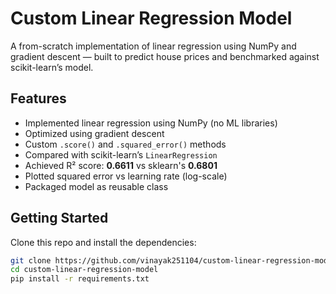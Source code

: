# Custom Linear Regression Model

A from-scratch implementation of linear regression using NumPy and gradient descent — built to predict house prices and benchmarked against scikit-learn’s model.
## Features

- Implemented linear regression using NumPy (no ML libraries)
- Optimized using gradient descent
- Custom `.score()` and `.squared_error()` methods
- Compared with scikit-learn’s `LinearRegression`
- Achieved R² score: **0.6611** vs sklearn's **0.6801**
- Plotted squared error vs learning rate (log-scale)
- Packaged model as reusable class

## Getting Started

Clone this repo and install the dependencies:

```bash
git clone https://github.com/vinayak251104/custom-linear-regression-model.git
cd custom-linear-regression-model
pip install -r requirements.txt

